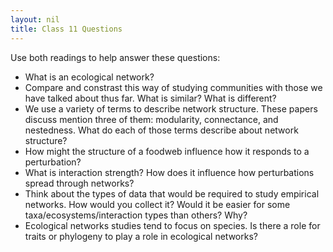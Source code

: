 ```yaml
---
layout: nil
title: Class 11 Questions
---
```


Use both readings to help answer these questions:

* What is an ecological network?
* Compare and constrast this way of studying communities with those we have talked about thus far. What is similar? What is different?
* We use a variety of terms to describe network structure. These papers discuss mention three of them: modularity, connectance, and nestedness. What do each of those terms describe about network structure?
* How might the structure of a foodweb influence how it responds to a perturbation?
* What is interaction strength? How does it influence how perturbations spread through networks?
* Think about the types of data that would be required to study empirical networks. How would you collect it? Would it be easier for some taxa/ecosystems/interaction types than others? Why?
* Ecological networks studies tend to focus on species. Is there a role for traits or phylogeny to play a role in ecological networks? 


